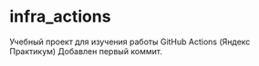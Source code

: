 # infra_actions
Учебный проект для изучения работы GitHub Actions (Яндекс Практикум)
Добавлен первый коммит.
